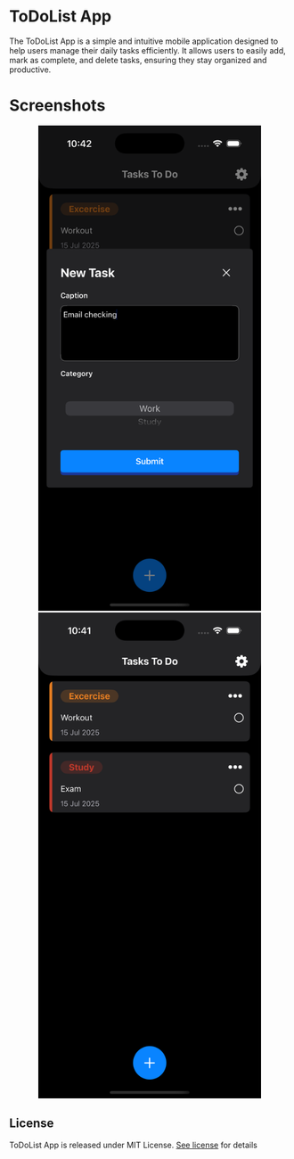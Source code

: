 # ToDoList App
The ToDoList App is a simple and intuitive mobile application designed to help users manage their daily tasks efficiently. It allows users to easily add, mark as complete, and delete tasks, ensuring they stay organized and productive. 
# Screenshots

<p align="center">
  <img src="ScreenshotOne.png" alt="Screenshot 1" width="400"/>
  <img src="ScreenshotTwo.png" alt="Screenshot 2" width="400"/>
</p>

## License
ToDoList App is released under MIT License. [See license](https://github.com/Liyanasiyad/ToDoList/blob/main/LICENSE) for details
